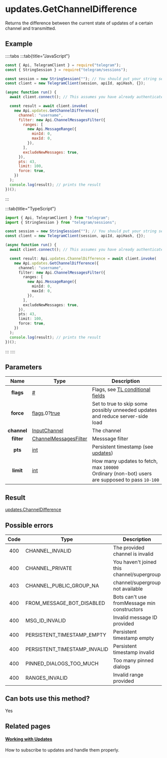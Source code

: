 # updates.GetChannelDifference

Returns the difference between the current state of updates of a certain channel and transmitted.

## Example

::::tabs
:::tab{title="JavaScript"}

```js
const { Api, TelegramClient } = require("telegram");
const { StringSession } = require("telegram/sessions");

const session = new StringSession(""); // You should put your string session here
const client = new TelegramClient(session, apiId, apiHash, {});

(async function run() {
  await client.connect(); // This assumes you have already authenticated with .start()

  const result = await client.invoke(
    new Api.updates.GetChannelDifference({
      channel: "username",
      filter: new Api.ChannelMessagesFilter({
        ranges: [
          new Api.MessageRange({
            minId: 0,
            maxId: 0,
          }),
        ],
        excludeNewMessages: true,
      }),
      pts: 43,
      limit: 100,
      force: true,
    })
  );
  console.log(result); // prints the result
})();
```

:::

:::tab{title="TypeScript"}

```ts
import { Api, TelegramClient } from "telegram";
import { StringSession } from "telegram/sessions";

const session = new StringSession(""); // You should put your string session here
const client = new TelegramClient(session, apiId, apiHash, {});

(async function run() {
  await client.connect(); // This assumes you have already authenticated with .start()

  const result: Api.updates.ChannelDifference = await client.invoke(
    new Api.updates.GetChannelDifference({
      channel: "username",
      filter: new Api.ChannelMessagesFilter({
        ranges: [
          new Api.MessageRange({
            minId: 0,
            maxId: 0,
          }),
        ],
        excludeNewMessages: true,
      }),
      pts: 43,
      limit: 100,
      force: true,
    })
  );
  console.log(result); // prints the result
})();
```

:::
::::

## Parameters

|    Name     | Type                                                                                                                              | Description                                                                                             |
| :---------: | --------------------------------------------------------------------------------------------------------------------------------- | ------------------------------------------------------------------------------------------------------- |
|  **flags**  | [#](https://core.telegram.org/type/%23)                                                                                           | Flags, see [TL conditional fields](https://core.telegram.org/mtproto/TL-combinators#conditional-fields) |
|  **force**  | [flags](https://core.telegram.org/mtproto/TL-combinators#conditional-fields).0?[true](https://core.telegram.org/constructor/true) | Set to true to skip some possibly unneeded updates and reduce server-side load                          |
| **channel** | [InputChannel](https://core.telegram.org/type/InputChannel)                                                                       | The channel                                                                                             |
| **filter**  | [ChannelMessagesFilter](https://core.telegram.org/type/ChannelMessagesFilter)                                                     | Messsage filter                                                                                         |
|   **pts**   | [int](https://core.telegram.org/type/int)                                                                                         | Persistent timestamp (see [updates](https://core.telegram.org/api/updates))                             |
|  **limit**  | [int](https://core.telegram.org/type/int)                                                                                         | How many updates to fetch, max `100000` <br>Ordinary (non-bot) users are supposed to pass `10-100`      |

## Result

[updates.ChannelDifference](https://core.telegram.org/type/updates.ChannelDifference)

## Possible errors

| Code | Type                         | Description                                 |
| :--: | ---------------------------- | ------------------------------------------- |
| 400  | CHANNEL_INVALID              | The provided channel is invalid             |
| 400  | CHANNEL_PRIVATE              | You haven't joined this channel/supergroup  |
| 403  | CHANNEL_PUBLIC_GROUP_NA      | channel/supergroup not available            |
| 400  | FROM_MESSAGE_BOT_DISABLED    | Bots can't use fromMessage min constructors |
| 400  | MSG_ID_INVALID               | Invalid message ID provided                 |
| 400  | PERSISTENT_TIMESTAMP_EMPTY   | Persistent timestamp empty                  |
| 400  | PERSISTENT_TIMESTAMP_INVALID | Persistent timestamp invalid                |
| 400  | PINNED_DIALOGS_TOO_MUCH      | Too many pinned dialogs                     |
| 400  | RANGES_INVALID               | Invalid range provided                      |

## Can bots use this method?

Yes

## Related pages

#### [Working with Updates](https://core.telegram.org/api/updates)

How to subscribe to updates and handle them properly.
